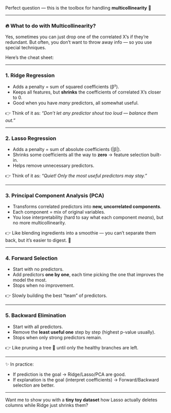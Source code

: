 Perfect question — this is the toolbox for handling **multicollinearity** 🔧

---

### 🔥 What to do with Multicollinearity?

Yes, sometimes you can just drop one of the correlated X’s if they’re redundant.
But often, you don’t want to throw away info — so you use special techniques.

Here’s the cheat sheet:

---

### 1. **Ridge Regression**

* Adds a penalty = sum of squared coefficients (β²).
* Keeps all features, but **shrinks** the coefficients of correlated X’s closer to 0.
* Good when you have *many* predictors, all somewhat useful.

👉 Think of it as: *“Don’t let any predictor shout too loud — balance them out.”*

---

### 2. **Lasso Regression**

* Adds a penalty = sum of absolute coefficients (|β|).
* Shrinks some coefficients all the way to **zero** → feature selection built-in.
* Helps remove unnecessary predictors.

👉 Think of it as: *“Quiet! Only the most useful predictors may stay.”*

---

### 3. **Principal Component Analysis (PCA)**

* Transforms correlated predictors into **new, uncorrelated components**.
* Each component = mix of original variables.
* You lose interpretability (hard to say what each component *means*), but no more multicollinearity.

👉 Like blending ingredients into a smoothie — you can’t separate them back, but it’s easier to digest. 🥤

---

### 4. **Forward Selection**

* Start with no predictors.
* Add predictors **one by one**, each time picking the one that improves the model the most.
* Stops when no improvement.

👉 Slowly building the best “team” of predictors.

---

### 5. **Backward Elimination**

* Start with all predictors.
* Remove the **least useful one** step by step (highest p-value usually).
* Stops when only strong predictors remain.

👉 Like pruning a tree 🌳 until only the healthy branches are left.

---

✨ In practice:

* If prediction is the goal → Ridge/Lasso/PCA are good.
* If explanation is the goal (interpret coefficients) → Forward/Backward selection are better.

---

Want me to show you with a **tiny toy dataset** how Lasso actually deletes columns while Ridge just shrinks them?
